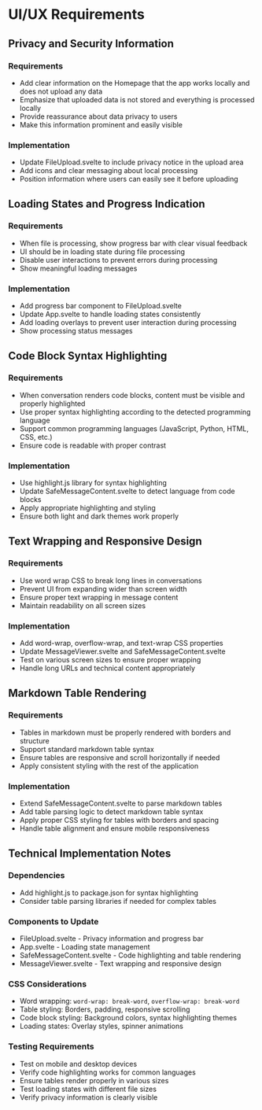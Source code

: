 # UI/UX Requirements

## Privacy and Security Information

### Requirements

- Add clear information on the Homepage that the app works locally and does not upload any data
- Emphasize that uploaded data is not stored and everything is processed locally
- Provide reassurance about data privacy to users
- Make this information prominent and easily visible

### Implementation

- Update FileUpload.svelte to include privacy notice in the upload area
- Add icons and clear messaging about local processing
- Position information where users can easily see it before uploading

## Loading States and Progress Indication

### Requirements

- When file is processing, show progress bar with clear visual feedback
- UI should be in loading state during file processing
- Disable user interactions to prevent errors during processing
- Show meaningful loading messages

### Implementation

- Add progress bar component to FileUpload.svelte
- Update App.svelte to handle loading states consistently
- Add loading overlays to prevent user interaction during processing
- Show processing status messages

## Code Block Syntax Highlighting

### Requirements

- When conversation renders code blocks, content must be visible and properly highlighted
- Use proper syntax highlighting according to the detected programming language
- Support common programming languages (JavaScript, Python, HTML, CSS, etc.)
- Ensure code is readable with proper contrast

### Implementation

- Use highlight.js library for syntax highlighting
- Update SafeMessageContent.svelte to detect language from code blocks
- Apply appropriate highlighting and styling
- Ensure both light and dark themes work properly

## Text Wrapping and Responsive Design

### Requirements

- Use word wrap CSS to break long lines in conversations
- Prevent UI from expanding wider than screen width
- Ensure proper text wrapping in message content
- Maintain readability on all screen sizes

### Implementation

- Add word-wrap, overflow-wrap, and text-wrap CSS properties
- Update MessageViewer.svelte and SafeMessageContent.svelte
- Test on various screen sizes to ensure proper wrapping
- Handle long URLs and technical content appropriately

## Markdown Table Rendering

### Requirements

- Tables in markdown must be properly rendered with borders and structure
- Support standard markdown table syntax
- Ensure tables are responsive and scroll horizontally if needed
- Apply consistent styling with the rest of the application

### Implementation

- Extend SafeMessageContent.svelte to parse markdown tables
- Add table parsing logic to detect markdown table syntax
- Apply proper CSS styling for tables with borders and spacing
- Handle table alignment and ensure mobile responsiveness

## Technical Implementation Notes

### Dependencies

- Add highlight.js to package.json for syntax highlighting
- Consider table parsing libraries if needed for complex tables

### Components to Update

- FileUpload.svelte - Privacy information and progress bar
- App.svelte - Loading state management
- SafeMessageContent.svelte - Code highlighting and table rendering
- MessageViewer.svelte - Text wrapping and responsive design

### CSS Considerations

- Word wrapping: `word-wrap: break-word`, `overflow-wrap: break-word`
- Table styling: Borders, padding, responsive scrolling
- Code block styling: Background colors, syntax highlighting themes
- Loading states: Overlay styles, spinner animations

### Testing Requirements

- Test on mobile and desktop devices
- Verify code highlighting works for common languages
- Ensure tables render properly in various sizes
- Test loading states with different file sizes
- Verify privacy information is clearly visible
